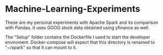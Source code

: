 # Machine-Learning-Experiments

These are my personal experiments with Apache Spark and its comparison with Pandas. It uses GOOG stock data obtained using yfinance as well.

The "Setup" folder contains the Dockerfile I used to start the developer enviroment. Docker-compose will expect that this directory is renamed to "~/spark" so that it can mount to it.

